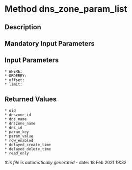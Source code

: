 # Method dns_zone_param_list

## Description
	

## Mandatory Input Parameters

## Input Parameters
	* WHERE:
	* ORDERBY:
	* offset:
	* limit:

## Returned Values
	* oid
	* dnszone_id
	* dns_name
	* dnszone_name
	* dns_id
	* param_key
	* param_value
	* row_enabled
	* delayed_create_time
	* delayed_delete_time
	* read_only


*this file is automatically generated* - date: 18 Feb 2021 19:32